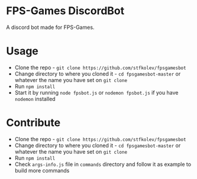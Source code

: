 # FPS-Games DiscordBot
A discord bot made for FPS-Games.

# Usage

* Clone the repo - `git clone https://github.com/stfkolev/fpsgamesbot`
* Change directory to where you cloned it - `cd fpsgamesbot-master` or whatever the name you have set on `git clone`
* Run `npm install`
* Start it by running `node fpsbot.js` or `nodemon fpsbot.js` if you have `nodemon` installed

# Contribute
* Clone the repo - `git clone https://github.com/stfkolev/fpsgamesbot`
* Change directory to where you cloned it - `cd fpsgamesbot-master` or whatever the name you have set on `git clone`
* Run `npm install`
* Check `args-info.js` file in `commands` directory and follow it as example to build more commands
